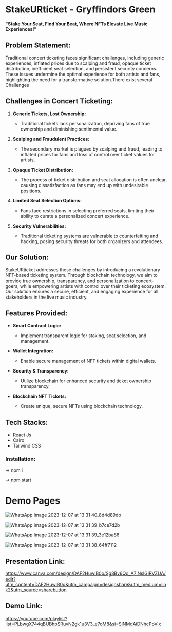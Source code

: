 # StakeURticket - Gryffindors Green

**"Stake Your Seat, Find Your Beat, Where NFTs Elevate Live Music Experiences!"**

## Problem Statement:
Traditional concert ticketing faces significant challenges, including generic experiences, inflated prices due to scalping and fraud, opaque ticket distribution, inefficient seat selection, and persistent security concerns. These issues undermine the optimal experience for both artists and fans, highlighting the need for a transformative solution.There exist several Challenges
## Challenges in Concert Ticketing:

1. **Generic Tickets, Lost Ownership:**
   - Traditional tickets lack personalization, depriving fans of true ownership and diminishing sentimental value.

2. **Scalping and Fraudulent Practices:**
   - The secondary market is plagued by scalping and fraud, leading to inflated prices for fans and loss of control over ticket values for artists.

3. **Opaque Ticket Distribution:**
   - The process of ticket distribution and seat allocation is often unclear, causing dissatisfaction as fans may end up with undesirable positions.

4. **Limited Seat Selection Options:**
   - Fans face restrictions in selecting preferred seats, limiting their ability to curate a personalized concert experience.

5. **Security Vulnerabilities:**
   - Traditional ticketing systems are vulnerable to counterfeiting and hacking, posing security threats for both organizers and attendees.

## Our Solution: 
StakeURticket addresses these challenges by introducing a revolutionary NFT-based ticketing system. Through blockchain technology, we aim to provide true ownership, transparency, and personalization to concert-goers, while empowering artists with control over their ticketing ecosystem. Our solution ensures a secure, efficient, and engaging experience for all stakeholders in the live music industry.

## Features Provided:

- **Smart Contract Logic:**
   - Implement transparent logic for staking, seat selection, and management.

- **Wallet Integration:**
   - Enable secure management of NFT tickets within digital wallets.

- **Security & Transparency:**
   - Utilize blockchain for enhanced security and ticket ownership transparency.

- **Blockchain NFT Tickets:**
   - Create unique, secure NFTs using blockchain technology.

## Tech Stacks:

- React Js
- Cairo 
- Tailwind CSS

### Installation:

-> npm i

-> npm start

# Demo Pages

![WhatsApp Image 2023-12-07 at 13 31 40_8d4d89db](https://github.com/Rajan-007/StakeURTicket/assets/103201642/eddbdd75-6ecf-4220-a9b8-dfdf21c0bd1c)

![WhatsApp Image 2023-12-07 at 13 31 39_b7ce7d2b](https://github.com/Rajan-007/StakeURTicket/assets/103201642/4d8ad2ed-f21c-47da-9306-643d7e97983b)

![WhatsApp Image 2023-12-07 at 13 31 39_3e12ba86](https://github.com/Rajan-007/StakeURTicket/assets/103201642/d1761d93-a0e3-41d5-b122-930e6fb096ea)

![WhatsApp Image 2023-12-07 at 13 31 38_64ff7112](https://github.com/Rajan-007/StakeURTicket/assets/103201642/043c583b-6377-4286-8650-644e9b1ba31d)

## Presentation Link:
https://www.canva.com/design/DAF2HuwlB0o/Sg8Bv6Qd_A7iNsIGIRVZUA/edit?utm_content=DAF2HuwlB0o&utm_campaign=designshare&utm_medium=link2&utm_source=sharebutton

## Demo Link:
https://youtube.com/playlist?list=PLbwgX744qBUBhpSRuvN2gk1u3V3_e7oM8&si=SiNMdAiDNhcPpVlx




